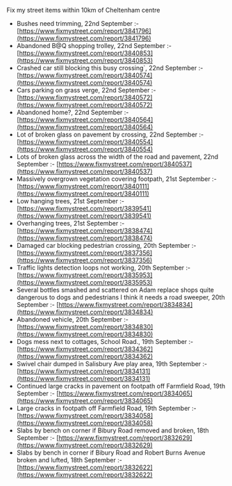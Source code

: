 Fix my street items within 10km of Cheltenham centre

<!-- fix_marker starts -->

- Bushes need trimming, 22nd September :- [https://www.fixmystreet.com/report/3841796](https://www.fixmystreet.com/report/3841796)
- Abandoned B@Q shopping trolley, 22nd September :- [https://www.fixmystreet.com/report/3840853](https://www.fixmystreet.com/report/3840853)
- Crashed car still blocking this busy crossing`, 22nd September :- [https://www.fixmystreet.com/report/3840574](https://www.fixmystreet.com/report/3840574)
- Cars parking on grass verge, 22nd September :- [https://www.fixmystreet.com/report/3840572](https://www.fixmystreet.com/report/3840572)
- Abandoned home?, 22nd September :- [https://www.fixmystreet.com/report/3840564](https://www.fixmystreet.com/report/3840564)
- Lot of broken glass on pavement by crossing, 22nd September :- [https://www.fixmystreet.com/report/3840554](https://www.fixmystreet.com/report/3840554)
- Lots of broken glass across the width of the road and pavement, 22nd September :- [https://www.fixmystreet.com/report/3840537](https://www.fixmystreet.com/report/3840537)
- Massively overgrown vegetation covering footpath, 21st September :- [https://www.fixmystreet.com/report/3840111](https://www.fixmystreet.com/report/3840111)
- Low hanging trees, 21st September :- [https://www.fixmystreet.com/report/3839541](https://www.fixmystreet.com/report/3839541)
- Overhanging trees, 21st September :- [https://www.fixmystreet.com/report/3838474](https://www.fixmystreet.com/report/3838474)
- Damaged car blocking pedestrian crossing, 20th September :- [https://www.fixmystreet.com/report/3837356](https://www.fixmystreet.com/report/3837356)
- Traffic lights detection loops not working, 20th September :- [https://www.fixmystreet.com/report/3835953](https://www.fixmystreet.com/report/3835953)
- Several bottles smashed and scattered on Adam replace shops quite dangerous to dogs and pedestrians I think it needs a road sweeper, 20th September :- [https://www.fixmystreet.com/report/3834834](https://www.fixmystreet.com/report/3834834)
- Abandoned vehicle, 20th September :- [https://www.fixmystreet.com/report/3834830](https://www.fixmystreet.com/report/3834830)
- Dogs mess next to cottages, School Road., 19th September :- [https://www.fixmystreet.com/report/3834362](https://www.fixmystreet.com/report/3834362)
- Swivel chair dumped in Salisbury Ave play area, 19th September :- [https://www.fixmystreet.com/report/3834131](https://www.fixmystreet.com/report/3834131)
- Continued large cracks in pavement on footpath off Farmfield Road, 19th September :- [https://www.fixmystreet.com/report/3834065](https://www.fixmystreet.com/report/3834065)
- Large cracks in footpath off Farmfield Road, 19th September :- [https://www.fixmystreet.com/report/3834058](https://www.fixmystreet.com/report/3834058)
- Slabs by bench on corner if Bibury Road removed and broken, 18th September :- [https://www.fixmystreet.com/report/3832629](https://www.fixmystreet.com/report/3832629)
- Slabs by bench in corner if Bibury Road and Robert Burns Avenue broken and lufted, 18th September :- [https://www.fixmystreet.com/report/3832622](https://www.fixmystreet.com/report/3832622)

<!-- fix_marker ends -->